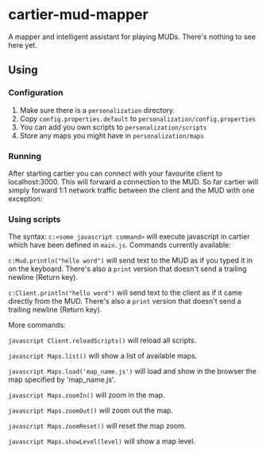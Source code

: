 cartier-mud-mapper
==================

A mapper and intelligent assistant for playing MUDs. There's nothing to see here yet.

## Using

### Configuration

1. Make sure there is a ```personalization``` directory.
2. Copy ```config.properties.default``` to ```personalization/config.properties``` 
3. You can add you own scripts to ```personalization/scripts```
4. Store any maps you might have in ```personalization/maps```
 
### Running
 
After starting cartier you can connect with your favourite client to localhost:3000. This will forward a connection to the MUD.
So far cartier will simply forward 1:1 network traffic between the client and the MUD with one exception:

### Using scripts

The syntax: ```c:<some javascript command>``` will execute javascript in cartier which have been defined in ```main.js```. Commands currently available:

```c:Mud.println("hello word")``` will send text to the MUD as if you typed it in on the keyboard. There's also a ```print``` version that
doesn't send a trailing newline (Return key).

```c:Client.println("hello word")``` will send text to the client as if it came directly from the MUD. There's also a ```print``` version that doesn't send a trailing newline (Return key).

More commands:

```javascript Client.reloadScripts()``` will reload all scripts.

```javascript Maps.list()``` will show a list of available maps.

```javascript Maps.load('map_name.js')``` will load and show in the browser the map specified by 'map_name.js'.

```javascript Maps.zoomIn()``` will zoom in the map.

```javascript Maps.zoomOut()``` will zoom out the map.

```javascript Maps.zoomReset()``` will reset the map zoom.

```javascript Maps.showLevel(level)``` will show a map level.
